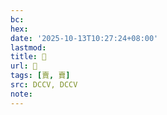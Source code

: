 ```yaml
---
bc:
hex:
date: '2025-10-13T10:27:24+08:00'
lastmod:
title: 􄼾
url: 􄼾
tags: [賣, 𧶠]
src: DCCV, DCCV
note:
---
```

